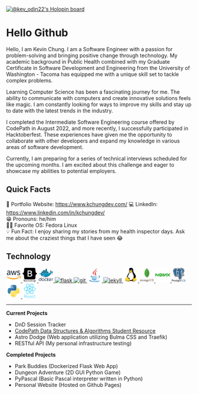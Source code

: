 [![@kev_odin22's Holopin board](https://holopin.me/kev_odin22)](https://holopin.io/@kev_odin22)

# Hello Github #
Hello, I am Kevin Chung. I am a Software Engineer with a passion for problem-solving and bringing positive change through technology. My academic background in Public Health combined with my Graduate Certificate in Software Development and Engineering from the University of Washington - Tacoma has equipped me with a unique skill set to tackle complex problems.

Learning Computer Science has been a fascinating journey for me. The ability to communicate with computers and create innovative solutions feels like magic. I am constantly looking for ways to improve my skills and stay up to date with the latest trends in the industry.

I completed the Intermediate Software Engineering course offered by CodePath in August 2022, and more recently, I successfully participated in Hacktoberfest. These experiences have given me the opportunity to collaborate with other developers and expand my knowledge in various areas of software development.

Currently, I am preparing for a series of technical interviews scheduled for the upcoming months. I am excited about this challenge and eager to showcase my abilities to potential employers.

## Quick Facts ##
:floppy_disk: Portfolio Website: https://www.kchungdev.com/
💻 LinkedIn: https://www.linkedin.com/in/kchungdev/  
😁 Pronouns: he/him  
👨‍💻 Favorite OS: Fedora Linux  
💡 Fun Fact: I enjoy sharing my stories from my health inspector days. Ask me about the craziest things that I have seen 😂  

## Technology ##
<p align="left"> <a href="https://aws.amazon.com" target="_blank" rel="noreferrer"> <img src="https://raw.githubusercontent.com/devicons/devicon/master/icons/amazonwebservices/amazonwebservices-original-wordmark.svg" alt="aws" width="40" height="40"/> </a> <a href="https://getbootstrap.com" target="_blank" rel="noreferrer"> <img src="https://raw.githubusercontent.com/devicons/devicon/master/icons/bootstrap/bootstrap-plain-wordmark.svg" alt="bootstrap" width="40" height="40"/> </a> <a href="https://www.docker.com/" target="_blank" rel="noreferrer"> <img src="https://raw.githubusercontent.com/devicons/devicon/master/icons/docker/docker-original-wordmark.svg" alt="docker" width="40" height="40"/> </a> <a href="https://flask.palletsprojects.com/" target="_blank" rel="noreferrer"> <img src="https://www.vectorlogo.zone/logos/pocoo_flask/pocoo_flask-icon.svg" alt="flask" width="40" height="40"/> </a> <a href="https://git-scm.com/" target="_blank" rel="noreferrer"> <img src="https://www.vectorlogo.zone/logos/git-scm/git-scm-icon.svg" alt="git" width="40" height="40"/> </a> <a href="https://www.java.com" target="_blank" rel="noreferrer"> <img src="https://raw.githubusercontent.com/devicons/devicon/master/icons/java/java-original.svg" alt="java" width="40" height="40"/> </a> <a href="https://jekyllrb.com/" target="_blank" rel="noreferrer"> <img src="https://www.vectorlogo.zone/logos/jekyllrb/jekyllrb-icon.svg" alt="jekyll" width="40" height="40"/> </a> <a href="https://www.linux.org/" target="_blank" rel="noreferrer"> <img src="https://raw.githubusercontent.com/devicons/devicon/master/icons/linux/linux-original.svg" alt="linux" width="40" height="40"/> </a> <a href="https://www.mongodb.com/" target="_blank" rel="noreferrer"> <img src="https://raw.githubusercontent.com/devicons/devicon/master/icons/mongodb/mongodb-original-wordmark.svg" alt="mongodb" width="40" height="40"/> </a> <a href="https://www.nginx.com" target="_blank" rel="noreferrer"> <img src="https://raw.githubusercontent.com/devicons/devicon/master/icons/nginx/nginx-original.svg" alt="nginx" width="40" height="40"/> </a> <a href="https://www.postgresql.org" target="_blank" rel="noreferrer"> <img src="https://raw.githubusercontent.com/devicons/devicon/master/icons/postgresql/postgresql-original-wordmark.svg" alt="postgresql" width="40" height="40"/> </a> <a href="https://www.python.org" target="_blank" rel="noreferrer"> <img src="https://raw.githubusercontent.com/devicons/devicon/master/icons/python/python-original.svg" alt="python" width="40" height="40"/> </a> <a href="https://reactjs.org/" target="_blank" rel="noreferrer"> <img src="https://raw.githubusercontent.com/devicons/devicon/master/icons/react/react-original-wordmark.svg" alt="react" width="40" height="40"/> </a> </p>

-----

**Current Projects**
* DnD Session Tracker
* [CodePath Data Structures & Algorithms Student Resource](https://guides.codepath.com/compsci)
* Astro Dodge (Web application utilizing Bulma CSS and Traefik)
* RESTful API (My personal infrastructure testing)

**Completed Projects**
* Park Buddies (Dockerized Flask Web App)
* Dungeon Adventure (2D GUI Python Game)
* PyPascal (Basic Pascal interpreter written in Python)
* Personal Website (Hosted on Github Pages)

<!---
kev-odin/kev-odin is a ✨ special ✨ repository because its `README.md` (this file) appears on your GitHub profile.
You can click the Preview link to take a look at your changes.
--->
